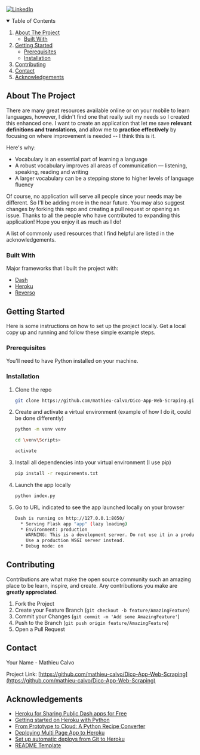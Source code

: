 <!--
*** Thanks for checking out the Best-README-Template. If you have a suggestion
*** that would make this better, please fork the repo and create a pull request
*** or simply open an issue with the tag "enhancement".
*** Thanks again! Now go create something AMAZING! :D
-->



<!-- PROJECT SHIELDS -->
<!--
*** I'm using markdown "reference style" links for readability.
*** Reference links are enclosed in brackets [ ] instead of parentheses ( ).
*** See the bottom of this document for the declaration of the reference variables
*** for contributors-url, forks-url, etc. This is an optional, concise syntax you may use.
*** https://www.markdownguide.org/basic-syntax/#reference-style-links
-->
[![LinkedIn][linkedin-shield]][linkedin-url]





<!-- TABLE OF CONTENTS -->
<details open="open">
  <summary>Table of Contents</summary>
  <ol>
    <li>
      <a href="#about-the-project">About The Project</a>
      <ul>
        <li><a href="#built-with">Built With</a></li>
      </ul>
    </li>
    <li>
      <a href="#getting-started">Getting Started</a>
      <ul>
        <li><a href="#prerequisites">Prerequisites</a></li>
        <li><a href="#installation">Installation</a></li>
      </ul>
    </li>
    <li><a href="#contributing">Contributing</a></li>
    <li><a href="#contact">Contact</a></li>
    <li><a href="#acknowledgements">Acknowledgements</a></li>
  </ol>
</details>



<!-- ABOUT THE PROJECT -->
## About The Project

There are many great resources available online or on your mobile to learn languages, however, I didn't find one that really suit my needs so I created this enhanced one. I want to create an application that let me save **relevant definitions and translations**, and allow me to **practice effectively** by focusing on where improvement is needed  -- I think this is it.

Here's why:
* Vocabulary is an essential part of learning a language
* A robust vocabulary improves all areas of communication — listening, speaking, reading and writing
* A larger vocabulary can be a stepping stone to higher levels of language fluency

Of course, no application will serve all people since your needs may be different. So I'll be adding more in the near future. You may also suggest changes by forking this repo and creating a pull request or opening an issue. Thanks to all the people who have contributed to expanding this application! Hope you enjoy it as much as I do!

A list of commonly used resources that I find helpful are listed in the acknowledgements.

### Built With

Major frameworks that I built the project with:
* [Dash](https://plotly.com/dash/)
* [Heroku](https://www.heroku.com/)
* [Reverso](https://dictionary.reverso.net/)



<!-- GETTING STARTED -->
## Getting Started

Here is some instructions on how to set up the project locally.
Get a local copy up and running and follow these simple example steps.

### Prerequisites

You'll need to have Python installed on your machine.

### Installation

1. Clone the repo
   ```sh
   git clone https://github.com/mathieu-calvo/Dico-App-Web-Scraping.git
   ```
2. Create and activate a virtual environment (example of how I do it, could be done differently)
   ```sh
   python -m venv venv 
   
   cd \venv\Scripts>
   
   activate
   ```
3. Install all dependencies into your virtual environment (I use pip)
   ```sh
   pip install -r requirements.txt
   ```
4. Launch the app locally
   ```sh
   python index.py
   ```
5. Go to URL indicated to see the app launched locally on your browser
   ```sh
   Dash is running on http://127.0.0.1:8050/
     * Serving Flask app "app" (lazy loading)
     * Environment: production
       WARNING: This is a development server. Do not use it in a production deployment.
       Use a production WSGI server instead.
     * Debug mode: on
   ```



<!-- CONTRIBUTING -->
## Contributing

Contributions are what make the open source community such an amazing place to be learn, inspire, and create. Any contributions you make are **greatly appreciated**.

1. Fork the Project
2. Create your Feature Branch (`git checkout -b feature/AmazingFeature`)
3. Commit your Changes (`git commit -m 'Add some AmazingFeature'`)
4. Push to the Branch (`git push origin feature/AmazingFeature`)
5. Open a Pull Request



<!-- CONTACT -->
## Contact

Your Name - Mathieu Calvo

Project Link: [https://github.com/mathieu-calvo/Dico-App-Web-Scraping](https://github.com/mathieu-calvo/Dico-App-Web-Scraping)



<!-- ACKNOWLEDGEMENTS -->
## Acknowledgements
* [Heroku for Sharing Public Dash apps for Free](https://dash.plotly.com/deployment)
* [Getting started on Heroku with Python](https://devcenter.heroku.com/articles/getting-started-with-python)
* [From Prototype to Cloud: A Python Recipe Converter](https://www.justinmklam.com/posts/2018/04/python-flask-heroku-tutorial/?c=7013A000000txcVQAQ&utm_campaign=Onboarding-2.0-Deploy-1.1-Python&utm_medium=email&utm_source=nurture&utm_content=community&utm_term=flask-tutorial-recipe-converter)
* [Deploying Multi Page App to Heroku](https://community.plotly.com/t/deploying-multi-page-app-to-heroku-not-deploying-as-set-up/7877/4)
* [Set up automatic deploys from Git to Heroku](https://devcenter.heroku.com/articles/github-integration#automatic-deploys)
* [README Template](https://github.com/othneildrew/Best-README-Template)



<!-- MARKDOWN LINKS & IMAGES -->
<!-- https://www.markdownguide.org/basic-syntax/#reference-style-links -->
[linkedin-shield]: https://img.shields.io/badge/-LinkedIn-black.svg?style=for-the-badge&logo=linkedin&colorB=555
[linkedin-url]: https://www.linkedin.com/in/mathieu-calvo-b72758a3
[product-screenshot]: images/screenshot.png